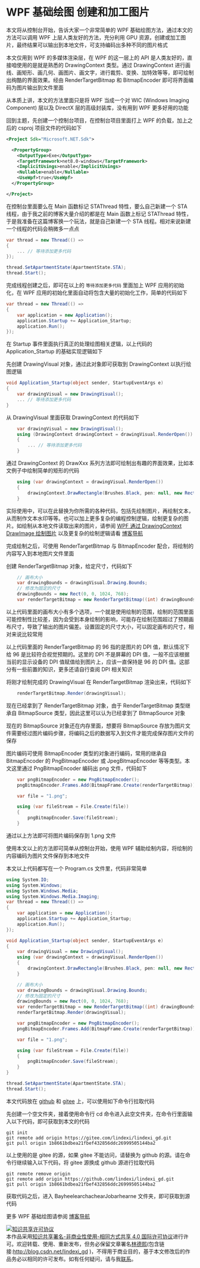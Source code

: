 
# WPF 基础绘图 创建和加工图片

本文将从控制台开始，告诉大家一个非常简单的 WPF 基础绘图方法，通过本文的方法可以调用 WPF 上层人类友好的方法，充分利用 GPU 资源，创建或加工图片，最终结果可以输出到本地文件，可支持编码出多种不同的图片格式

<!--more-->


<!-- CreateTime:2024/04/14 12:07:33 -->

<!-- 发布 -->
<!-- 博客 -->

本文仅用到 WPF 的多媒体渲染层，在 WPF 的这一层上的 API 是人类友好的，直接咱使用的是就是熟悉的 DrawingContext 类型。通过 DrawingContext 进行画线、画矩形、画几何、画图片、画文字，进行裁剪、变换、加特效等等，即可绘制出绚酷的界面效果。经由 RenderTargetBitmap 和 BitmapEncoder 即可将界面编码为图片输出到文件里面

从本质上讲，本文的方法里面只是将 WPF 当成一个对 WIC (Windows Imaging Component) 层以及 DirectX 层的高级封装库，没有用到 WPF 更多好用的功能

回到主题，先创建一个控制台项目，在控制台项目里面打上 WPF 的负载，加上之后的 csproj 项目文件的代码如下

```xml
<Project Sdk="Microsoft.NET.Sdk">

  <PropertyGroup>
    <OutputType>Exe</OutputType>
    <TargetFramework>net8.0-windows</TargetFramework>
    <ImplicitUsings>enable</ImplicitUsings>
    <Nullable>enable</Nullable>
    <UseWpf>true</UseWpf>
  </PropertyGroup>

</Project>
```

在控制台里面要么在 Main 函数标记 STAThread 特性，要么自己新建一个 STA 线程，由于我之前的博客大量介绍的都是在 Main 函数上标记 STAThread 特性，于是我准备在这篇博客换一个玩法，就是自己新建一个 STA 线程。相对来说新建一个线程的代码会稍微多一点点

```csharp
var thread = new Thread(() =>
{
    ... // 等待添加更多代码
});

thread.SetApartmentState(ApartmentState.STA);
thread.Start();
```

完成线程创建之后，即可在以上的 `等待添加更多代码` 里面加上 WPF 应用的初始化，在 WPF 应用的初始化里面自动将包含大量的初始化工作，简单的代码如下

```csharp
var thread = new Thread(() =>
{
    var application = new Application();
    application.Startup += Application_Startup;
    application.Run();
});
```

在 Startup 事件里面执行真正的处理绘图相关逻辑，以上代码的 Application_Startup 的基础实现逻辑如下

先创建 DrawingVisual 对象，通过此对象即可获取到 DrawingContext 以执行绘图逻辑

```csharp
void Application_Startup(object sender, StartupEventArgs e)
{
    var drawingVisual = new DrawingVisual();
    ... // 等待添加更多代码
}
```

从 DrawingVisual 里面获取 DrawingContext 的代码如下

```csharp
    var drawingVisual = new DrawingVisual();
    using (DrawingContext drawingContext = drawingVisual.RenderOpen())
    {
        ... // 等待添加更多代码
    }
```

通过 DrawingContext 的 DrawXxx 系列方法即可绘制出有趣的界面效果，比如本文例子中绘制简单的矩形的代码

```csharp
    using (var drawingContext = drawingVisual.RenderOpen())
    {
        drawingContext.DrawRectangle(Brushes.Black, pen: null, new Rect(0, 0, 1024, 768));
    }
```

实际使用中，可以在此替换为你所需的各种代码，包括先绘制图片，再绘制文本，从而制作文本水印等等。也可以加上更多复杂的编程控制逻辑，绘制更复杂的图片。如绘制从本地文件读取出来的图片，请参阅 [WPF 通过 DrawingContext DrawImage 绘制图片](https://blog.lindexi.com/post/WPF-%E9%80%9A%E8%BF%87-DrawingContext-DrawImage-%E7%BB%98%E5%88%B6%E5%9B%BE%E7%89%87.html ) 以及更复杂的绘制逻辑请看 [博客导航](https://blog.lindexi.com/post/%E5%8D%9A%E5%AE%A2%E5%AF%BC%E8%88%AA.html )

完成绘制之后，可使用 RenderTargetBitmap 与 BitmapEncoder 配合，将绘制的内容写入到本地图片文件里面

创建 RenderTargetBitmap 对象，给定尺寸，代码如下

```csharp
    // 画布大小
    var drawingBounds = drawingVisual.Drawing.Bounds;
    // 修改为固定的尺寸
    drawingBounds = new Rect(0, 0, 1024, 768);
    var renderTargetBitmap = new RenderTargetBitmap((int) drawingBounds.Width, (int) drawingBounds.Height, 96, 96, PixelFormats.Pbgra32);
```

以上代码里面的画布大小有多个选项，一个就是使用绘制的范围，绘制的范围里面可能控制性比较差，因为会受到本身绘制的影响，可能存在绘制范围超过了预期画布尺寸，导致了输出的图片偏差。设置固定的尺寸大小，可以固定画布的尺寸，相对来说比较常用

以上代码里面的 RenderTargetBitmap 的 96 指的是图片的 DPI 值，默认情况下给 96 是比较符合视觉预期的。这里的 DPI 不是屏幕的 DPI 值，一般不应该根据当前的显示设备的 DPI 值赋值给到图片上，应该一直保持是 96 的 DPI 值。这部分有一些前置的知识，更多还请自行查阅 DPI 相关知识

将刚才绘制完成的 DrawingVisual 在 RenderTargetBitmap 渲染出来，代码如下

```csharp
    renderTargetBitmap.Render(drawingVisual);
```

现在已经拿到了 RenderTargetBitmap 对象，由于 RenderTargetBitmap 类型继承自 BitmapSource 类型，因此这里可以认为已经拿到了 BitmapSource 对象

现在的 BitmapSource 对象还在内存里面，想要将 BitmapSource 存放为图片文件需要经过图片编码步骤，将编码之后的数据写入到文件才能完成保存图片文件的保存

图片编码可使用 BitmapEncoder 类型的对象进行编码，常用的继承自 BitmapEncoder 的 PngBitmapEncoder 或 JpegBitmapEncoder 等等类型。本文这里通过 PngBitmapEncoder 编码出 png 文件，代码如下

```csharp
    var pngBitmapEncoder = new PngBitmapEncoder();
    pngBitmapEncoder.Frames.Add(BitmapFrame.Create(renderTargetBitmap));

    var file = "1.png";

    using (var fileStream = File.Create(file))
    {
        pngBitmapEncoder.Save(fileStream);
    }
```

通过以上方法即可将图片编码保存到 1.png 文件

使用本文以上的方法即可简单从控制台开始，使用 WPF 辅助绘制内容，将绘制的内容编码为图片文件保存到本地文件

本文以上代码都写在一个 Program.cs 文件里，代码非常简单

```csharp
using System.IO;
using System.Windows;
using System.Windows.Media;
using System.Windows.Media.Imaging;
var thread = new Thread(() =>
{
    var application = new Application();
    application.Startup += Application_Startup;
    application.Run();
});

void Application_Startup(object sender, StartupEventArgs e)
{
    var drawingVisual = new DrawingVisual();
    using (var drawingContext = drawingVisual.RenderOpen())
    {
        drawingContext.DrawRectangle(Brushes.Black, pen: null, new Rect(0, 0, 1024, 768));
    }

    // 画布大小
    var drawingBounds = drawingVisual.Drawing.Bounds;
    // 修改为固定的尺寸
    drawingBounds = new Rect(0, 0, 1024, 768);
    var renderTargetBitmap = new RenderTargetBitmap((int) drawingBounds.Width, (int) drawingBounds.Height, 96, 96, PixelFormats.Pbgra32);
    renderTargetBitmap.Render(drawingVisual);

    var pngBitmapEncoder = new PngBitmapEncoder();
    pngBitmapEncoder.Frames.Add(BitmapFrame.Create(renderTargetBitmap));

    var file = "1.png";

    using (var fileStream = File.Create(file))
    {
        pngBitmapEncoder.Save(fileStream);
    }
}

thread.SetApartmentState(ApartmentState.STA);
thread.Start();
```

本文代码放在 [github](https://github.com/lindexi/lindexi_gd/tree/1b8661bdbea21fbef432856ddc26999505144ba2/BayheelearchachearJobarhearne) 和 [gitee](https://gitee.com/lindexi/lindexi_gd/tree/1b8661bdbea21fbef432856ddc26999505144ba2/BayheelearchachearJobarhearne) 上，可以使用如下命令行拉取代码

先创建一个空文件夹，接着使用命令行 cd 命令进入此空文件夹，在命令行里面输入以下代码，即可获取到本文的代码

```
git init
git remote add origin https://gitee.com/lindexi/lindexi_gd.git
git pull origin 1b8661bdbea21fbef432856ddc26999505144ba2
```

以上使用的是 gitee 的源，如果 gitee 不能访问，请替换为 github 的源。请在命令行继续输入以下代码，将 gitee 源换成 github 源进行拉取代码

```
git remote remove origin
git remote add origin https://github.com/lindexi/lindexi_gd.git
git pull origin 1b8661bdbea21fbef432856ddc26999505144ba2
```

获取代码之后，进入 BayheelearchachearJobarhearne 文件夹，即可获取到源代码

更多 WPF 基础绘图请参阅 [博客导航](https://blog.lindexi.com/post/%E5%8D%9A%E5%AE%A2%E5%AF%BC%E8%88%AA.html )




<a rel="license" href="http://creativecommons.org/licenses/by-nc-sa/4.0/"><img alt="知识共享许可协议" style="border-width:0" src="https://licensebuttons.net/l/by-nc-sa/4.0/88x31.png" /></a><br />本作品采用<a rel="license" href="http://creativecommons.org/licenses/by-nc-sa/4.0/">知识共享署名-非商业性使用-相同方式共享 4.0 国际许可协议</a>进行许可。欢迎转载、使用、重新发布，但务必保留文章署名[林德熙](http://blog.csdn.net/lindexi_gd)(包含链接:http://blog.csdn.net/lindexi_gd )，不得用于商业目的，基于本文修改后的作品务必以相同的许可发布。如有任何疑问，请与我[联系](mailto:lindexi_gd@163.com)。